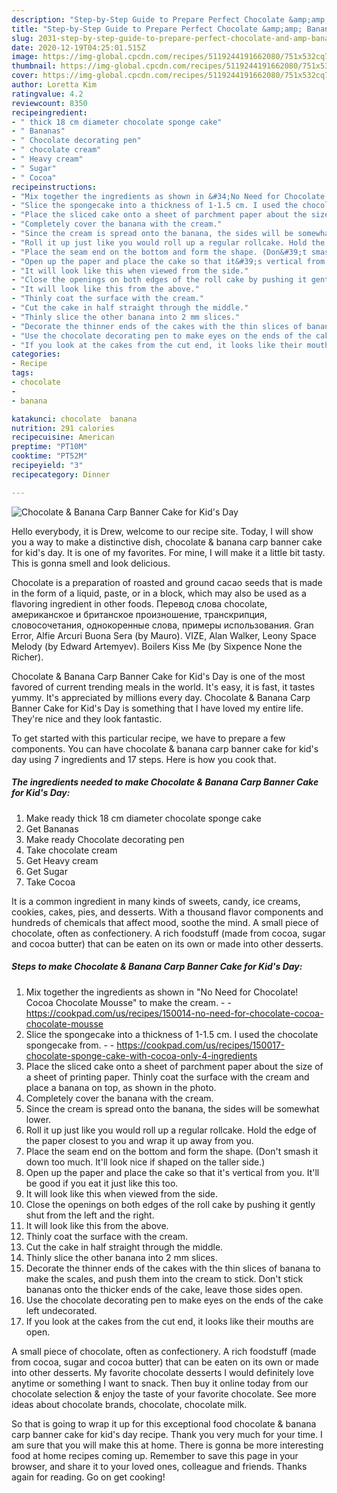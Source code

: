 ```yaml
---
description: "Step-by-Step Guide to Prepare Perfect Chocolate &amp;amp; Banana Carp Banner Cake for Kid&amp;#39;s Day"
title: "Step-by-Step Guide to Prepare Perfect Chocolate &amp;amp; Banana Carp Banner Cake for Kid&amp;#39;s Day"
slug: 2031-step-by-step-guide-to-prepare-perfect-chocolate-and-amp-banana-carp-banner-cake-for-kid-and-39-s-day
date: 2020-12-19T04:25:01.515Z
image: https://img-global.cpcdn.com/recipes/5119244191662080/751x532cq70/chocolate-banana-carp-banner-cake-for-kids-day-recipe-main-photo.jpg
thumbnail: https://img-global.cpcdn.com/recipes/5119244191662080/751x532cq70/chocolate-banana-carp-banner-cake-for-kids-day-recipe-main-photo.jpg
cover: https://img-global.cpcdn.com/recipes/5119244191662080/751x532cq70/chocolate-banana-carp-banner-cake-for-kids-day-recipe-main-photo.jpg
author: Loretta Kim
ratingvalue: 4.2
reviewcount: 8350
recipeingredient:
- " thick 18 cm diameter chocolate sponge cake"
- " Bananas"
- " Chocolate decorating pen"
- " chocolate cream"
- " Heavy cream"
- " Sugar"
- " Cocoa"
recipeinstructions:
- "Mix together the ingredients as shown in &#34;No Need for Chocolate! Cocoa Chocolate Mousse&#34; to make the cream.  https://cookpad.com/us/recipes/150014-no-need-for-chocolate-cocoa-chocolate-mousse"
- "Slice the spongecake into a thickness of 1-1.5 cm. I used the chocolate spongecake from.  https://cookpad.com/us/recipes/150017-chocolate-sponge-cake-with-cocoa-only-4-ingredients"
- "Place the sliced cake onto a sheet of parchment paper about the size of a sheet of printing paper. Thinly coat the surface with the cream and place a banana on top, as shown in the photo."
- "Completely cover the banana with the cream."
- "Since the cream is spread onto the banana, the sides will be somewhat lower."
- "Roll it up just like you would roll up a regular rollcake. Hold the edge of the paper closest to you and wrap it up away from you."
- "Place the seam end on the bottom and form the shape. (Don&#39;t smash it down too much. It&#39;ll look nice if shaped on the taller side.)"
- "Open up the paper and place the cake so that it&#39;s vertical from you. It&#39;ll be good if you eat it just like this too."
- "It will look like this when viewed from the side."
- "Close the openings on both edges of the roll cake by pushing it gently shut from the left and the right."
- "It will look like this from the above."
- "Thinly coat the surface with the cream."
- "Cut the cake in half straight through the middle."
- "Thinly slice the other banana into 2 mm slices."
- "Decorate the thinner ends of the cakes with the thin slices of banana to make the scales, and push them into the cream to stick. Don&#39;t stick bananas onto the thicker ends of the cake, leave those sides open."
- "Use the chocolate decorating pen to make eyes on the ends of the cake left undecorated."
- "If you look at the cakes from the cut end, it looks like their mouths are open."
categories:
- Recipe
tags:
- chocolate
- 
- banana

katakunci: chocolate  banana 
nutrition: 291 calories
recipecuisine: American
preptime: "PT10M"
cooktime: "PT52M"
recipeyield: "3"
recipecategory: Dinner

---
```



![Chocolate &amp; Banana Carp Banner Cake for Kid&#39;s Day](https://img-global.cpcdn.com/recipes/5119244191662080/751x532cq70/chocolate-banana-carp-banner-cake-for-kids-day-recipe-main-photo.jpg)

Hello everybody, it is Drew, welcome to our recipe site. Today, I will show you a way to make a distinctive dish, chocolate &amp; banana carp banner cake for kid&#39;s day. It is one of my favorites. For mine, I will make it a little bit tasty. This is gonna smell and look delicious.

Chocolate is a preparation of roasted and ground cacao seeds that is made in the form of a liquid, paste, or in a block, which may also be used as a flavoring ingredient in other foods. Перевод слова chocolate, американское и британское произношение, транскрипция, словосочетания, однокоренные слова, примеры использования. Gran Error, Alfie Arcuri Buona Sera (by Mauro). VIZE, Alan Walker, Leony Space Melody (by Edward Artemyev). Boilers Kiss Me (by Sixpence None the Richer).

Chocolate &amp; Banana Carp Banner Cake for Kid&#39;s Day is one of the most favored of current trending meals in the world. It's easy, it is fast, it tastes yummy. It's appreciated by millions every day. Chocolate &amp; Banana Carp Banner Cake for Kid&#39;s Day is something that I have loved my entire life. They're nice and they look fantastic.


To get started with this particular recipe, we have to prepare a few components. You can have chocolate &amp; banana carp banner cake for kid&#39;s day using 7 ingredients and 17 steps. Here is how you cook that.

<!--inarticleads1-->

##### The ingredients needed to make Chocolate &amp; Banana Carp Banner Cake for Kid&#39;s Day:

1. Make ready  thick 18 cm diameter chocolate sponge cake
1. Get  Bananas
1. Make ready  Chocolate decorating pen
1. Take  chocolate cream
1. Get  Heavy cream
1. Get  Sugar
1. Take  Cocoa


It is a common ingredient in many kinds of sweets, candy, ice creams, cookies, cakes, pies, and desserts. With a thousand flavor components and hundreds of chemicals that affect mood, soothe the mind. A small piece of chocolate, often as confectionery. A rich foodstuff (made from cocoa, sugar and cocoa butter) that can be eaten on its own or made into other desserts. 

<!--inarticleads2-->

##### Steps to make Chocolate &amp; Banana Carp Banner Cake for Kid&#39;s Day:

1. Mix together the ingredients as shown in &#34;No Need for Chocolate! Cocoa Chocolate Mousse&#34; to make the cream. -  - https://cookpad.com/us/recipes/150014-no-need-for-chocolate-cocoa-chocolate-mousse
1. Slice the spongecake into a thickness of 1-1.5 cm. I used the chocolate spongecake from. -  - https://cookpad.com/us/recipes/150017-chocolate-sponge-cake-with-cocoa-only-4-ingredients
1. Place the sliced cake onto a sheet of parchment paper about the size of a sheet of printing paper. Thinly coat the surface with the cream and place a banana on top, as shown in the photo.
1. Completely cover the banana with the cream.
1. Since the cream is spread onto the banana, the sides will be somewhat lower.
1. Roll it up just like you would roll up a regular rollcake. Hold the edge of the paper closest to you and wrap it up away from you.
1. Place the seam end on the bottom and form the shape. (Don&#39;t smash it down too much. It&#39;ll look nice if shaped on the taller side.)
1. Open up the paper and place the cake so that it&#39;s vertical from you. It&#39;ll be good if you eat it just like this too.
1. It will look like this when viewed from the side.
1. Close the openings on both edges of the roll cake by pushing it gently shut from the left and the right.
1. It will look like this from the above.
1. Thinly coat the surface with the cream.
1. Cut the cake in half straight through the middle.
1. Thinly slice the other banana into 2 mm slices.
1. Decorate the thinner ends of the cakes with the thin slices of banana to make the scales, and push them into the cream to stick. Don&#39;t stick bananas onto the thicker ends of the cake, leave those sides open.
1. Use the chocolate decorating pen to make eyes on the ends of the cake left undecorated.
1. If you look at the cakes from the cut end, it looks like their mouths are open.


A small piece of chocolate, often as confectionery. A rich foodstuff (made from cocoa, sugar and cocoa butter) that can be eaten on its own or made into other desserts. My favorite chocolate desserts I would definitely love anytime or something I want to snack. Then buy it online today from our chocolate selection &amp; enjoy the taste of your favorite chocolate. See more ideas about chocolate brands, chocolate, chocolate milk. 

So that is going to wrap it up for this exceptional food chocolate &amp; banana carp banner cake for kid&#39;s day recipe. Thank you very much for your time. I am sure that you will make this at home. There is gonna be more interesting food at home recipes coming up. Remember to save this page in your browser, and share it to your loved ones, colleague and friends. Thanks again for reading. Go on get cooking!
